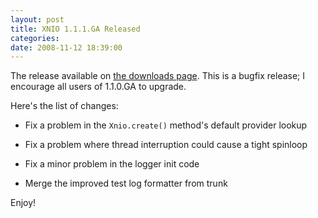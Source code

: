 ```yaml
---
layout: post
title: XNIO 1.1.1.GA Released
categories: 
date: 2008-11-12 18:39:00
---
```

 The release available on <a href="http://www.jboss.org/xnio/downloads/">the downloads page</a>. This is a bugfix release; I encourage all users of 1.1.0.GA to upgrade.

Here's the list of changes:

* Fix a problem in the `Xnio.create()` method's default provider lookup

* Fix a problem where thread interruption could cause a tight spinloop

* Fix a minor problem in the logger init code

* Merge the improved test log formatter from trunk

Enjoy!